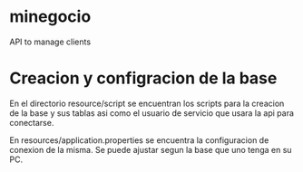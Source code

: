 # minegocio
API to manage clients

# Creacion y configracion de la base
En el directorio resource/script se encuentran los scripts para la creacion de la base y sus tablas asi como el usuario de servicio que usara la api para conectarse.

En resources/application.properties se encuentra la configuracion de conexion de la misma. Se puede ajustar segun la base que uno tenga en su PC.
